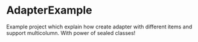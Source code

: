 # AdapterExample

Example project which explain how create adapter with different items and support multicolumn. With power of sealed classes!
